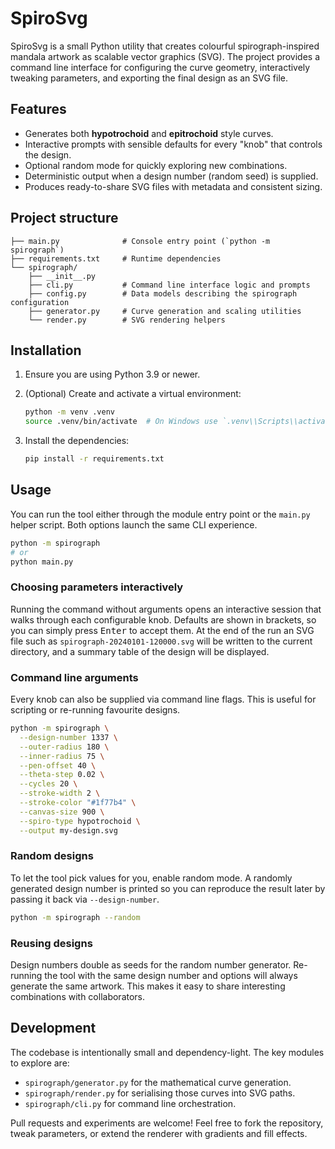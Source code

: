 # SpiroSvg

SpiroSvg is a small Python utility that creates colourful spirograph-inspired mandala artwork as scalable vector graphics (SVG). The project provides a command line interface for configuring the curve geometry, interactively tweaking parameters, and exporting the final design as an SVG file.

## Features

- Generates both **hypotrochoid** and **epitrochoid** style curves.
- Interactive prompts with sensible defaults for every "knob" that controls the design.
- Optional random mode for quickly exploring new combinations.
- Deterministic output when a design number (random seed) is supplied.
- Produces ready-to-share SVG files with metadata and consistent sizing.

## Project structure

```text
├── main.py              # Console entry point (`python -m spirograph`)
├── requirements.txt     # Runtime dependencies
└── spirograph/
    ├── __init__.py
    ├── cli.py           # Command line interface logic and prompts
    ├── config.py        # Data models describing the spirograph configuration
    ├── generator.py     # Curve generation and scaling utilities
    └── render.py        # SVG rendering helpers
```

## Installation

1. Ensure you are using Python 3.9 or newer.
2. (Optional) Create and activate a virtual environment:

   ```bash
   python -m venv .venv
   source .venv/bin/activate  # On Windows use `.venv\\Scripts\\activate`
   ```

3. Install the dependencies:

   ```bash
   pip install -r requirements.txt
   ```

## Usage

You can run the tool either through the module entry point or the `main.py` helper script. Both options launch the same CLI experience.

```bash
python -m spirograph
# or
python main.py
```

### Choosing parameters interactively

Running the command without arguments opens an interactive session that walks through each configurable knob. Defaults are shown in brackets, so you can simply press <kbd>Enter</kbd> to accept them. At the end of the run an SVG file such as `spirograph-20240101-120000.svg` will be written to the current directory, and a summary table of the design will be displayed.

### Command line arguments

Every knob can also be supplied via command line flags. This is useful for scripting or re-running favourite designs.

```bash
python -m spirograph \
  --design-number 1337 \
  --outer-radius 180 \
  --inner-radius 75 \
  --pen-offset 40 \
  --theta-step 0.02 \
  --cycles 20 \
  --stroke-width 2 \
  --stroke-color "#1f77b4" \
  --canvas-size 900 \
  --spiro-type hypotrochoid \
  --output my-design.svg
```

### Random designs

To let the tool pick values for you, enable random mode. A randomly generated design number is printed so you can reproduce the result later by passing it back via `--design-number`.

```bash
python -m spirograph --random
```

### Reusing designs

Design numbers double as seeds for the random number generator. Re-running the tool with the same design number and options will always generate the same artwork. This makes it easy to share interesting combinations with collaborators.

## Development

The codebase is intentionally small and dependency-light. The key modules to explore are:

- `spirograph/generator.py` for the mathematical curve generation.
- `spirograph/render.py` for serialising those curves into SVG paths.
- `spirograph/cli.py` for command line orchestration.

Pull requests and experiments are welcome! Feel free to fork the repository, tweak parameters, or extend the renderer with gradients and fill effects.
